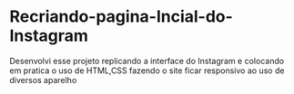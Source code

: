 # Recriando-pagina-Incial-do-Instagram

Desenvolvi esse projeto replicando a interface do Instagram  e colocando em pratica o uso de  HTML,CSS fazendo o site ficar responsivo ao uso de diversos aparelho 
